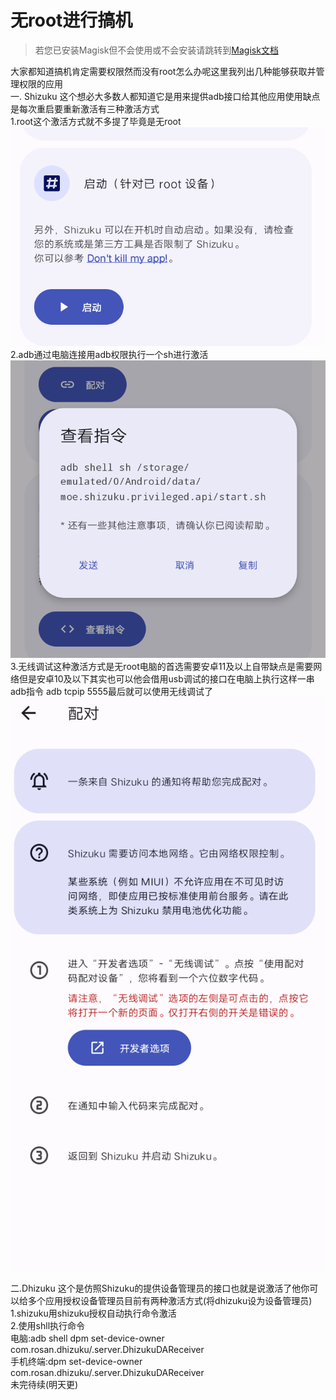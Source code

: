 # 无root进行搞机       
> 若您已安装Magisk但不会使用或不会安装请跳转到[Magisk文档](https://chouge1huao.github.io/MagiskDocument/)        
    
大家都知道搞机肯定需要权限然而没有root怎么办呢这里我列出几种能够获取并管理权限的应用      
一. Shizuku 这个想必大多数人都知道它是用来提供adb接口给其他应用使用缺点是每次重启要重新激活有三种激活方式      
1.root这个激活方式就不多提了毕竟是无root         
![](images/sroot.png)
2.adb通过电脑连接用adb权限执行一个sh进行激活            
![](images/sadb.png)          
3.无线调试这种激活方式是无root电脑的首选需要安卓11及以上自带缺点是需要网络但是安卓10及以下其实也可以他会借用usb调试的接口在电脑上执行这样一串adb指令 adb tcpip 5555最后就可以使用无线调试了  
![](images/s.png)

   
二.Dhizuku 这个是仿照Shizuku的提供设备管理员的接口也就是说激活了他你可以给多个应用授权设备管理员目前有两种激活方式(将dhizuku设为设备管理员)
1.shizuku用shizuku授权自动执行命令激活        
2.使用shll执行命令        
电脑:adb shell dpm set-device-owner com.rosan.dhizuku/.server.DhizukuDAReceiver          
手机终端:dpm set-device-owner com.rosan.dhizuku/.server.DhizukuDAReceiver         
未完待续(明天更)
